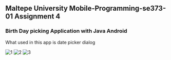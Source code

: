 ## Maltepe University Mobile-Programming-se373-01 Assignment 4

### Birth Day picking Application with Java Android
What used in this app is date picker dialog
    

![1](https://user-images.githubusercontent.com/101205352/159662024-2e11c7d2-30ab-45d2-88db-c538524d55bb.png)
![2](https://user-images.githubusercontent.com/101205352/159662030-f849f96d-b313-4ea9-bf10-1a335c09183b.png)
![3](https://user-images.githubusercontent.com/101205352/159662033-203b17f8-d28c-491d-a80f-b97fdf73838b.png)

